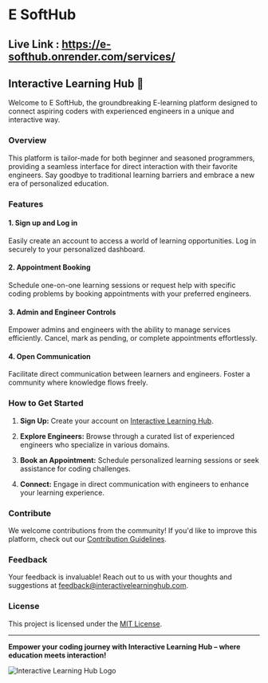 # E SoftHub

## Live Link : https://e-softhub.onrender.com/services/

## Interactive Learning Hub 🚀

Welcome to E SoftHub, the groundbreaking E-learning platform designed to connect aspiring coders with experienced engineers in a unique and interactive way.

### Overview

This platform is tailor-made for both beginner and seasoned programmers, providing a seamless interface for direct interaction with their favorite engineers. Say goodbye to traditional learning barriers and embrace a new era of personalized education.

### Features

#### 1. Sign up and Log in
Easily create an account to access a world of learning opportunities. Log in securely to your personalized dashboard.

#### 2. Appointment Booking
Schedule one-on-one learning sessions or request help with specific coding problems by booking appointments with your preferred engineers.

#### 3. Admin and Engineer Controls
Empower admins and engineers with the ability to manage services efficiently. Cancel, mark as pending, or complete appointments effortlessly.

#### 4. Open Communication
Facilitate direct communication between learners and engineers. Foster a community where knowledge flows freely.

### How to Get Started

1. **Sign Up:** Create your account on [Interactive Learning Hub](your-signup-link).

2. **Explore Engineers:** Browse through a curated list of experienced engineers who specialize in various domains.

3. **Book an Appointment:** Schedule personalized learning sessions or seek assistance for coding challenges.

4. **Connect:** Engage in direct communication with engineers to enhance your learning experience.

### Contribute

We welcome contributions from the community! If you'd like to improve this platform, check out our [Contribution Guidelines](link-to-guidelines).

### Feedback

Your feedback is invaluable! Reach out to us with your thoughts and suggestions at [feedback@interactivelearninghub.com](mailto:feedback@interactivelearninghub.com).

### License

This project is licensed under the [MIT License](link-to-license).

---

**Empower your coding journey with Interactive Learning Hub – where education meets interaction!**

![Interactive Learning Hub Logo](link-to-logo)


